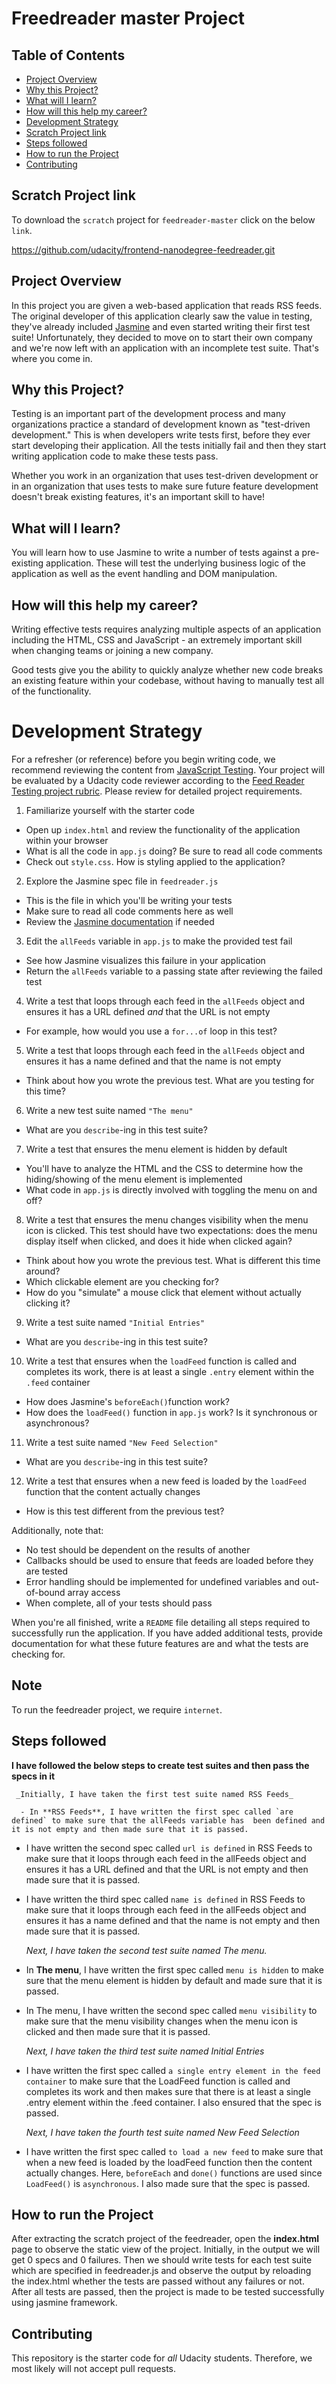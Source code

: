 # Freedreader master Project

## Table of Contents

- [Project Overview](#Project-Overview)
- [Why this Project?](#Why-this-Project)
- [What will I learn?](#What-will-I-learn)
- [How will this help my career?](#How-will-this-help-my-career)
- [Development Strategy](#Development-Strategy)
- [Scratch Project link](#Scratch-Project-link)
- [Steps followed](Steps-followed)
- [How to run the Project](#How-to-run-the-Project)
- [Contributing](#Contributing)

## Scratch Project link

To download the `scratch` project for `feedreader-master` click on the below `link`.

<https://github.com/udacity/frontend-nanodegree-feedreader.git>

## Project Overview

In this project you are given a web-based application that reads RSS feeds. The original developer of this application clearly saw the value in testing, they've already included [Jasmine](http://jasmine.github.io/) and even started writing their first test suite! Unfortunately, they decided to move on to start their own company and we're now left with an application with an incomplete test suite. That's where you come in.

## Why this Project?

Testing is an important part of the development process and many organizations practice a standard of development known as "test-driven development." This is when developers write tests first, before they ever start developing their application. All the tests initially fail and then they start writing application code to make these tests pass.

Whether you work in an organization that uses test-driven development or in an organization that uses tests to make sure future feature development doesn't break existing features, it's an important skill to have!

## What will I learn?

You will learn how to use Jasmine to write a number of tests against a pre-existing application. These will test the underlying business logic of the application as well as the event handling and DOM manipulation.

## How will this help my career?

Writing effective tests requires analyzing multiple aspects of an application including the HTML, CSS and JavaScript - an extremely important skill when changing teams or joining a new company.

Good tests give you the ability to quickly analyze whether new code breaks an existing feature within your codebase, without having to manually test all of the functionality.

# Development Strategy

For a refresher (or reference) before you begin writing code, we recommend reviewing the content from [JavaScript Testing](https://www.udacity.com/course/javascript-testing--ud549). Your project will be evaluated by a Udacity code reviewer according to the [Feed Reader Testing project rubric](https://review.udacity.com/#!/rubrics/18/view). Please review for detailed project requirements.

1. Familiarize yourself with the starter code

  - Open up `index.html` and review the functionality of the application within your browser
  - What is all the code in `app.js` doing? Be sure to read all code comments
  - Check out `style.css`. How is styling applied to the application?

2. Explore the Jasmine spec file in `feedreader.js`

  - This is the file in which you'll be writing your tests
  - Make sure to read all code comments here as well
  - Review the [Jasmine documentation](http://jasmine.github.io) if needed

3. Edit the `allFeeds` variable in `app.js` to make the provided test fail

  - See how Jasmine visualizes this failure in your application
  - Return the `allFeeds` variable to a passing state after reviewing the failed test

4. Write a test that loops through each feed in the `allFeeds` object and ensures it has a URL defined _and_ that the URL is not empty

  - For example, how would you use a `for...of` loop in this test?

5. Write a test that loops through each feed in the `allFeeds` object and ensures it has a name defined and that the name is not empty

  - Think about how you wrote the previous test. What are you testing for this time?

6. Write a new test suite named `"The menu"`

  - What are you `describe`-ing in this test suite?

7. Write a test that ensures the menu element is hidden by default

  - You'll have to analyze the HTML and the CSS to determine how the hiding/showing of the menu element is implemented
  - What code in `app.js` is directly involved with toggling the menu on and off?

8. Write a test that ensures the menu changes visibility when the menu icon is clicked. This test should have two expectations: does the menu display itself when clicked, and does it hide when clicked again?

  - Think about how you wrote the previous test. What is different this time around?
  - Which clickable element are you checking for?
  - How do you "simulate" a mouse click that element without actually clicking it?

9. Write a test suite named `"Initial Entries"`

  - What are you `describe`-ing in this test suite?

10. Write a test that ensures when the `loadFeed` function is called and completes its work, there is at least a single `.entry` element within the `.feed` container

  - How does Jasmine's `beforeEach()`function work?
  - How does the `loadFeed()` function in `app.js` work? Is it synchronous or asynchronous?

11. Write a test suite named `"New Feed Selection"`

  - What are you `describe`-ing in this test suite?

12. Write a test that ensures when a new feed is loaded by the `loadFeed` function that the content actually changes

  - How is this test different from the previous test?

Additionally, note that:

- No test should be dependent on the results of another
- Callbacks should be used to ensure that feeds are loaded before they are tested
- Error handling should be implemented for undefined variables and out-of-bound array access
- When complete, all of your tests should pass

When you're all finished, write a `README` file detailing all steps required to successfully run the application. If you have added additional tests, provide documentation for what these future features are and what the tests are checking for.

## Note

To run the feedreader project, we require `internet`.

## Steps followed

   **I have followed the below steps to create test suites and then pass the specs in it**

     _Initially, I have taken the first test suite named RSS Feeds_

      - In **RSS Feeds**, I have written the first spec called `are defined` to make sure that the allFeeds variable has  been defined and it is not empty and then made sure that it is passed.

- I have written the second spec called `url is defined` in RSS Feeds to make sure that it loops through each feed in the allFeeds object and ensures it has a URL defined and that the URL is not empty and then made sure that it is passed.

- I have written the third spec called `name is defined` in RSS Feeds to make sure that it loops through each feed in the allFeeds object and ensures it has a name defined and that the name is not empty and then made sure that it is passed.

  _Next, I have taken the second test suite named The menu._

- In **The menu**, I have written the first spec called `menu is hidden` to make sure that the menu element is hidden by default and made sure that it is passed.

- In The menu, I have written the second spec called `menu visibility` to make sure that the menu visibility changes when the menu icon is clicked and then made sure that it is passed.

  _Next, I have taken the third test suite named Initial Entries_

- I have written the first spec called `a single entry element in the feed container` to make sure that the LoadFeed function is called and completes its work and then makes sure that there is at least a single .entry element within the .feed container. I also ensured that the spec is passed.

  _Next, I have taken the fourth test suite named New Feed Selection_

- I have written the first spec called `to load a new feed` to make sure that when a new feed is loaded by the loadFeed function then the content actually changes. Here, `beforeEach` and `done()` functions are used since `LoadFeed()` is `asynchronous`. I also made sure that the spec is passed.

## How to run the Project

After extracting the scratch project of the feedreader, open the **index.html** page to observe the static view of the project. Initially, in the output we will get 0 specs and 0 failures. Then we should write tests for each test suite which are specified in feedreader.js and observe the output by reloading the index.html whether the tests are passed without any failures or not. After all tests are passed, then the project is made to be tested successfully using jasmine framework.

## Contributing

This repository is the starter code for _all_ Udacity students. Therefore, we most likely will not accept pull requests.

